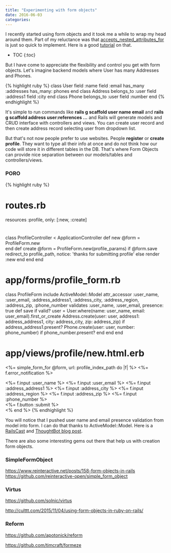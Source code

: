 ```yaml
---
title: "Experimenting with form objects"
date: 2016-06-03
categories:
---
```


I recently started using form objects and it took me a while to wrap my head around them.  Part of my reluctance was that [accepts_nested_attributes_for](http://api.rubyonrails.org/classes/ActiveRecord/NestedAttributes/ClassMethods.html) is just so quick to implement.  Here is a good [tutorial](https://www.sitepoint.com/complex-rails-forms-with-nested-attributes/) on that.  

* TOC
{:toc}

But I have come to appreciate the flexibility and control you get with form objects.  Let's imagine backend models where User has many Addresses and Phones.

{% highlight ruby %}
class User
  field :name
  field :email
  has_many :addresses
  has_many: phones
end
class Address
  belongs_to :user
  field :address1
  field :city
end
class Phone
  belongs_to :user
  field :number
end
{% endhighlight %}

It's simple to run commands like **rails g scaffold user name email** and **rails g scaffold address user:references ...** and Rails will generate models and CRUD interface with controllers and views.  You can create user record and then create address record selecting user from dropdown list.  

But that's not now people prefer to use websites.  People **register** or **create profile**.  They want to type all their info at once and do not think how our code will store it in different tables in the DB.  That's where Form Objects can provide nice separation between our models/tables and controllers/views.  

### PORO

{% highlight ruby %}
# routes.rb
resources :profile, only: [:new, :create]
#
class ProfileController < ApplicationController
  def new
    @form = ProfileForm.new  
  end
  def create
    @form = ProfileForm.new(profile_params)
    if @form.save
      redirect_to profile_path, notice: 'thanks for submitting profile'
    else
      render :new
    end
  end
end
# app/forms/profile_form.rb
class ProfileForm
  include ActiveModel::Model
  attr_accessor :user_name, :user_email, :address_address1, :address_city,
    :address_region, :address_zip, :phone_number
  validates :user_name, :user_email, presence: true
  def save
    if valid?
      user = User.where(name: user_name, email: user_email).first_or_create
      Address.create(user: user, address1: address_address1, city:
        address_city, zip: address_zip) if address_address1.present?
      Phone.create(user: user, number: phone_number) if phone_number.present?
    end
  end
end
# app/views/profile/new.html.erb
<%= simple_form_for @form, url: profile_index_path do |f| %>
  <%= f.error_notification %>
  <div class="form-inputs">
    <%= f.input :user_name %>
    <%= f.input :user_email %>
    <%= f.input :address_address1 %>
    <%= f.input :address_city %>
    <%= f.input :address_region %>
    <%= f.input :address_zip %>
    <%= f.input :phone_number %>
  </div>
  <div class="form-actions">
    <%= f.button :submit %>
   </div>
<% end %>
{% endhighlight %}

You will notice that I pushed user name and email presence validation from model into form.  I can do that thanks to ActiveModel::Model.  Here is a [RailsCast](http://railscasts.com/episodes/416-form-objects) and [ThoughtBot blog post](https://robots.thoughtbot.com/activemodel-form-objects).  

There are also some interesting gems out there that help us with creation form objects.  

### SimpleFormObject

https://www.reinteractive.net/posts/158-form-objects-in-rails
https://github.com/reinteractive-open/simple_form_object

### Virtus

https://github.com/solnic/virtus

http://culttt.com/2015/11/04/using-form-objects-in-ruby-on-rails/


### Reform

https://github.com/apotonick/reform



https://github.com/timcraft/formeze
